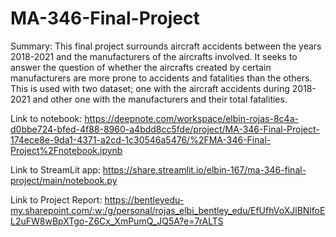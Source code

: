 # MA-346-Final-Project
Summary: This final project surrounds aircraft accidents between the years 2018-2021 and the manufacturers of the aircrafts involved. It seeks to answer the question of whether the aircrafts created by certain manufacturers are more prone to accidents and fatalities than the others. This is used with two dataset; one with the aircraft accidents during 2018-2021 and other one with the manufacturers and their total fatalities.

Link to notebook: https://deepnote.com/workspace/elbin-rojas-8c4a-d0bbe724-bfed-4f88-8960-a4bdd8cc5fde/project/MA-346-Final-Project-174ece8e-9da1-4371-a2cd-1c30546a5476/%2FMA-346-Final-Project%2Fnotebook.ipynb 

Link to StreamLit app: https://share.streamlit.io/elbin-167/ma-346-final-project/main/notebook.py 

Link to Project Report: https://bentleyedu-my.sharepoint.com/:w:/g/personal/rojas_elbi_bentley_edu/EfUfhVoXJlBNlfoEL2uFW8wBpXTgo-Z6Cx_XmPumQ_JQ5A?e=7rALTS
